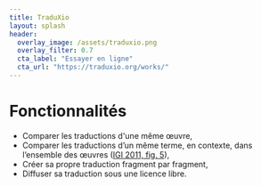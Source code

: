 ```yaml
---
title: TraduXio 
layout: splash
header:
  overlay_image: /assets/traduxio.png
  overlay_filter: 0.7
  cta_label: "Essayer en ligne"
  cta_url: "https://traduxio.org/works/"
---
```


# Fonctionnalités

- Comparer les traductions d'une même œuvre,
- Comparer les traductions d’un même terme, en contexte, dans l’ensemble des œuvres ([IGI 2011, fig. 5](http://publications.icd.utt.fr/316a93a7d5280e99f1c696309a00bf49)),
- Créer sa propre traduction fragment par fragment,
- Diffuser sa traduction sous une licence libre.
